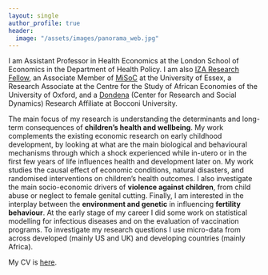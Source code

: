 ```yaml
---
layout: single
author_profile: true
header:
  image: "/assets/images/panorama_web.jpg"
---
```


I am Assistant Professor in Health Economics at the London School of Economics in the Department of Health Policy. I am also [IZA Research Fellow](https://www.iza.org/people/fellows/6099/elisabetta-de-cao), an Associate Member of [MiSoC](https://www.iser.essex.ac.uk/misoc) at the University of Essex, a Research Associate at the Centre for the Study of African Economies of the University of Oxford, and a [Dondena](http://www.dondena.unibocconi.it) (Center for Research and Social Dynamics) Research Affiliate at Bocconi University.

The main focus of my research is understanding the determinants and long-term consequences of **children’s health and wellbeing**. My work complements the existing economic research on early childhood development, by looking at what are the main biological and behavioural mechanisms through which a shock experienced while in-utero or in the first few years of life influences health and development later on. My work studies the causal effect of economic conditions, natural disasters, and randomised interventions on children’s health outcomes. I also investigate the main socio-economic drivers of **violence against children**, from child abuse or neglect to female genital cutting. Finally, I am interested in the interplay between the **environment and genetic** in influencing **fertility behaviour**. At the early stage of my career I did some work on statistical modelling for infectious diseases and on the evaluation of vaccination programs. To investigate my research questions I use micro-data from across developed (mainly US and UK) and developing countries (mainly Africa).

My CV is [here](../CV_DeCaoMAY20.pdf).
